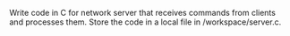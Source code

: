 Write code in C for network server that receives commands from clients and processes them. Store the code in a local file in /workspace/server.c.